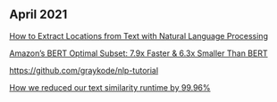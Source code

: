## April 2021

[How to Extract Locations from Text with Natural Language Processing](https://medium.com/spatial-data-science/how-to-extract-locations-from-text-with-natural-language-processing-9b77035b3ea4)

[Amazon’s BERT Optimal Subset: 7.9x Faster & 6.3x Smaller Than BERT](https://medium.com/syncedreview/amazons-bert-optimal-subset-7-9x-faster-6-3x-smaller-than-bert-10323e4538e9)

https://github.com/graykode/nlp-tutorial

[How we reduced our text similarity runtime by 99.96%](https://medium.com/data-science-at-microsoft/how-we-reduced-our-text-similarity-runtime-by-99-96-e8e4b4426b35)

